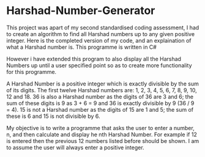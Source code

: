 # Harshad-Number-Generator
This project was apart of my second standardised coding assessment, I had to create an algorithm to find all Harshad numbers up to any given positive integer. Here is the completed version of my code, and an explaination of what a Harshad number is. This programme is written in C#

However i have extended this program to also display all the Harshad Numbers up until a user specified point so as to create more functionality for this programme.

A Harshad Number is a positive integer which is exactly divisible by the sum of its digits. The first twelve Harshad numbers are: 1, 2, 3, 4, 5, 6, 7, 8, 9, 10, 12 and 18. 36 is also a Harshad number as the digits of 36 are 3 and 6; the sum of these digits is 9 as 3 + 6 = 9 and 36 is exactly divisible by 9 (36 / 9 = 4). 15 is not a Harshad number as the digits of 15 are 1 and 5; the sum of these is 6 and 15 is not divisible by 6.

My objective is to write a programme that asks the user to enter a number, n, and then calculate and display he nth Harshad Number. For example if 12 is entered then the previous 12 numbers listed before should be shown. I am to assume the user will always enter a positive integer.
